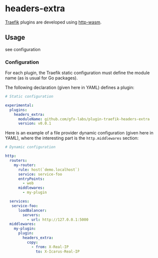 # headers-extra

[Traefik](https://traefik.io) plugins are developed using [http-wasm](https://http-wasm.io/).

## Usage

see configuration


### Configuration

For each plugin, the Traefik static configuration must define the module name (as is usual for Go packages).

The following declaration (given here in YAML) defines a plugin:

```yaml
# Static configuration

experimental:
  plugins:
    headers_extra:
      moduleName: github.com/gfx-labs/plugin-traefik-headers-extra
      version: v0.0.1
```

Here is an example of a file provider dynamic configuration (given here in YAML), where the interesting part is the `http.middlewares` section:

```yaml
# Dynamic configuration

http:
  routers:
    my-router:
      rule: host(`demo.localhost`)
      service: service-foo
      entryPoints:
        - web
      middlewares:
        - my-plugin

  services:
   service-foo:
      loadBalancer:
        servers:
          - url: http://127.0.0.1:5000
  middlewares:
    my-plugin:
      plugin:
        headers_extra:
          copy:
            - from: X-Real-IP
              to: X-Icarus-Real-IP
```
